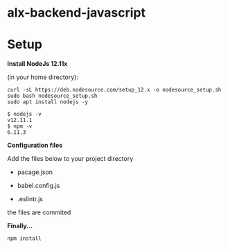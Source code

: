 # alx-backend-javascript

# Setup

**Install NodeJs 12.11x**

(in your home directory):

```
curl -sL https://deb.nodesource.com/setup_12.x -o nodesource_setup.sh
sudo bash nodesource_setup.sh
sudo apt install nodejs -y
```

```
$ nodejs -v
v12.11.1
$ npm -v
6.11.3
```

**Configuration files**

Add the files below to your project directory

- pacage.json

- babel.config.js

- .eslintr.js

the files are commited

**Finally...**

```
npm install
```